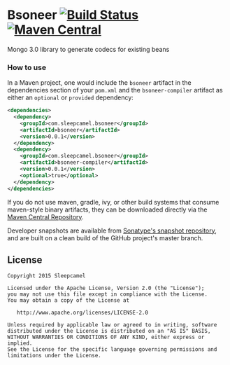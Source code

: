 Bsoneer [![Build Status](https://travis-ci.org/guicamest/bsoneer.svg?branch=master)](https://travis-ci.org/guicamest/bsoneer/branches) [![Maven Central](https://maven-badges.herokuapp.com/maven-central/com.sleepcamel.bsoneer/bsoneer/badge.svg)](https://maven-badges.herokuapp.com/maven-central/com.sleepcamel.bsoneer/bsoneer)
========

Mongo 3.0 library to generate codecs for existing beans

### How to use

In a Maven project, one would include the `bsoneer` artifact in the dependencies section
of your `pom.xml` and the `bsoneer-compiler` artifact as either  an `optional` or `provided`
dependency:

```xml
<dependencies>
  <dependency>
    <groupId>com.sleepcamel.bsoneer</groupId>
    <artifactId>bsoneer</artifactId>
    <version>0.0.1</version>
  </dependency>
  <dependency>
    <groupId>com.sleepcamel.bsoneer</groupId>
    <artifactId>bsoneer-compiler</artifactId>
    <version>0.0.1</version>
    <optional>true</optional>
  </dependency>
</dependencies>
```

If you do not use maven, gradle, ivy, or other build systems that consume maven-style binary
artifacts, they can be downloaded directly via the [Maven Central Repository][mavensearch].

Developer snapshots are available from [Sonatype's snapshot repository][bsoneer-snap], and
are built on a clean build of the GitHub project's master branch.

License
-------

    Copyright 2015 Sleepcamel

    Licensed under the Apache License, Version 2.0 (the "License");
    you may not use this file except in compliance with the License.
    You may obtain a copy of the License at

       http://www.apache.org/licenses/LICENSE-2.0

    Unless required by applicable law or agreed to in writing, software
    distributed under the License is distributed on an "AS IS" BASIS,
    WITHOUT WARRANTIES OR CONDITIONS OF ANY KIND, either express or implied.
    See the License for the specific language governing permissions and
    limitations under the License.


 [mavensearch]: http://search.maven.org/#search%7Cga%7C1%7Cg%3A%22com.sleepcamel.bsoneer%22
 [bsoneer-snap]: https://oss.sonatype.org/content/repositories/snapshots/com/sleepcamel/bsoneer/

